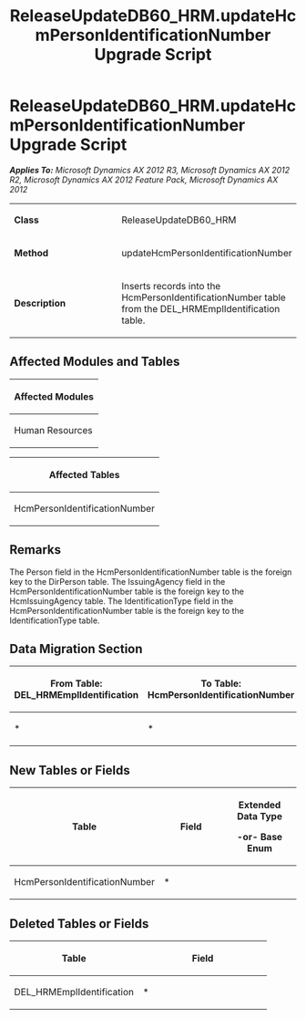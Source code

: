 ﻿---
title: ReleaseUpdateDB60_HRM.updateHcmPersonIdentificationNumber Upgrade Script
TOCTitle: ReleaseUpdateDB60_HRM.updateHcmPersonIdentificationNumber Upgrade Script
ms:assetid: 39940cbc-afc6-3e66-e391-11f8151bdd1f
ms:mtpsurl: https://msdn.microsoft.com/en-us/library/JJ685243(v=AX.60)
ms:contentKeyID: 49707694
ms.date: 05/18/2015
mtps_version: v=AX.60
---

# ReleaseUpdateDB60\_HRM.updateHcmPersonIdentificationNumber Upgrade Script 


_**Applies To:** Microsoft Dynamics AX 2012 R3, Microsoft Dynamics AX 2012 R2, Microsoft Dynamics AX 2012 Feature Pack, Microsoft Dynamics AX 2012_

<table>
<colgroup>
<col style="width: 50%" />
<col style="width: 50%" />
</colgroup>
<tbody>
<tr class="odd">
<td><p><strong>Class</strong></p></td>
<td><p>ReleaseUpdateDB60_HRM</p></td>
</tr>
<tr class="even">
<td><p><strong>Method</strong></p></td>
<td><p>updateHcmPersonIdentificationNumber</p></td>
</tr>
<tr class="odd">
<td><p><strong>Description</strong></p></td>
<td><p>Inserts records into the HcmPersonIdentificationNumber table from the DEL_HRMEmplIdentification table.</p></td>
</tr>
</tbody>
</table>


## Affected Modules and Tables

<table>
<colgroup>
<col style="width: 100%" />
</colgroup>
<thead>
<tr class="header">
<th><p>Affected Modules</p></th>
</tr>
</thead>
<tbody>
<tr class="odd">
<td><p>Human Resources</p></td>
</tr>
</tbody>
</table>


<table>
<colgroup>
<col style="width: 100%" />
</colgroup>
<thead>
<tr class="header">
<th><p>Affected Tables</p></th>
</tr>
</thead>
<tbody>
<tr class="odd">
<td><p>HcmPersonIdentificationNumber</p></td>
</tr>
</tbody>
</table>


## Remarks

The Person field in the HcmPersonIdentificationNumber table is the foreign key to the DirPerson table. The IssuingAgency field in the HcmPersonIdentificationNumber table is the foreign key to the HcmIssuingAgency table. The IdentificationType field in the HcmPersonIdentificationNumber table is the foreign key to the IdentificationType table.

## Data Migration Section

<table>
<colgroup>
<col style="width: 50%" />
<col style="width: 50%" />
</colgroup>
<thead>
<tr class="header">
<th><p>From Table: DEL_HRMEmplIdentification</p></th>
<th><p>To Table: HcmPersonIdentificationNumber</p></th>
</tr>
</thead>
<tbody>
<tr class="odd">
<td><p>*</p></td>
<td><p>*</p></td>
</tr>
</tbody>
</table>


## New Tables or Fields

<table>
<colgroup>
<col style="width: 33%" />
<col style="width: 33%" />
<col style="width: 33%" />
</colgroup>
<thead>
<tr class="header">
<th><p>Table</p></th>
<th><p>Field</p></th>
<th><p>Extended Data Type</p>
<p>-or- Base Enum</p></th>
</tr>
</thead>
<tbody>
<tr class="odd">
<td><p>HcmPersonIdentificationNumber</p></td>
<td><p>*</p></td>
<td><p></p></td>
</tr>
</tbody>
</table>


## Deleted Tables or Fields

<table>
<colgroup>
<col style="width: 50%" />
<col style="width: 50%" />
</colgroup>
<thead>
<tr class="header">
<th><p>Table</p></th>
<th><p>Field</p></th>
</tr>
</thead>
<tbody>
<tr class="odd">
<td><p>DEL_HRMEmplIdentification</p></td>
<td><p>*</p></td>
</tr>
</tbody>
</table>

  


